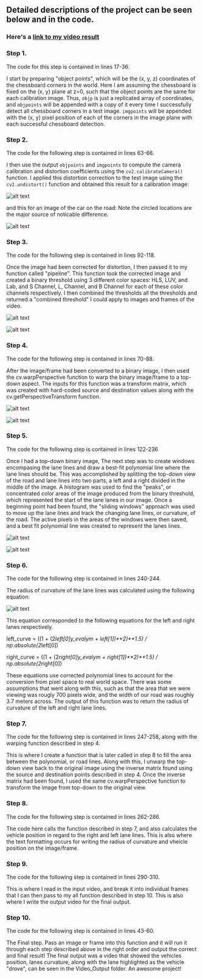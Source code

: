 [image1]: ./Output_Images/Calibration.png "Chessboard"
[image2]: ./Output_Images/Calibration2.png "Undistorted Road Image"
[image3]: ./Output_Images/BinaryStraight.png "Straight Line Binary"
[image4]: ./Output_Images/BinaryTest3.png "Curved Line Binary"
[image5]: ./Output_Images/TopDownStraight.png "Top Down Straight"
[image6]: ./Output_Images/TopDownTest3.png "Top Down Curve"
[image7]: ./Output_Images/LanePixelsStraight.png "Pixels Straight"
[image8]: ./Output_Images/LanePixelsTest3.png "Pixels Curved"
[image9]: ./Output_Images/FinalStraight.png "Straight Final"
[image10]: ./Output_Images/FinalTest2.png "Curved Final"
[image11]: ./Test_Inputs/Curvature.png "Curve"

[video1]: ./Video_Ouptut/Advanced_Lane_Finding.avi "Video"



[//]: # (Image References)

## Detailed descriptions of the project can be seen below and in the code. 


### Here's a [link to my video result](./Video_Output/Advanced_Lane_Finding.avi)

### Step 1. 
The code for this step is contained in lines 17-36. 

I start by preparing "object points", which will be the (x, y, z) coordinates of the chessboard corners in the world. Here I am assuming the chessboard is fixed on the (x, y) plane at z=0, such that the object points are the same for each calibration image.  Thus, `objp` is just a replicated array of coordinates, and `objpoints` will be appended with a copy of it every time I successfully detect all chessboard corners in a test image.  `imgpoints` will be appended with the (x, y) pixel position of each of the corners in the image plane with each successful chessboard detection.  





### Step 2. 
The code for the following step is contained in lines 63-66.

I then use the output `objpoints` and `imgpoints` to compute the camera calibration and distortion coefficients using the `cv2.calibrateCamera()` function.  I applied this distortion correction to the test image using the `cv2.undistort()` function and obtained this result for a calibration image: 



![alt text][image1]

and this for an image of the car on the road: Note the circled locations are the major source of noticable difference.

![alt text][image2]



### Step 3.
The code for the following step is contained in lines 92-118.

Once the image had been corrected for distortion, I then passed it to my function called "pipeline". This function took the corrected image and created a binary threshold using 3 different color spaces: HLS, LUV, and Lab, and S Channel, L, Channel, and B Channel for each of these color channels respectively. I then combined the thresholds all the thresholds and returned a "combined threshold" I could apply to images and frames of the video. 

![alt text][image3]

![alt text][image4]


### Step 4.
The code for the following step is contained in lines 70-88.

After the image/frame had been converted to a binary image, I then used the cv.warpPerspective function to warp the binary image/frame to a top-down aspect. The inputs for this function was a transform matrix, which was created with hard-coded source and destination values along with the cv.getPerspectiveTransform function.

![alt text][image5]

![alt text][image6]

### Step 5.
The code for the following step is contained in lines 122-236

Once I had a top-down binary image, The next step was to create windows encompasing the lane lines and draw a best-fit polynomial line where the lane lines should be. This was accomplished by splitting the top-down view of the road and lane lines into two parts, a left and a right divided in the middle of the image. A histogram was used to find the "peaks", or concentrated color areas of the image produced from the binary threshold, which represented the start of the lane lanes in our image. Once a beginning point had been found, the "sliding windows" approach was used to move up the lane lines and track the changing lane lines, or curvature, of the road. The active pixels in the areas of the windows were then saved, and a best fit polynomial line was created to represent the lanes lines.


![alt text][image7]

![alt text][image8]

### Step 6. 
The code for the following step is contained in lines 240-244.

The radius of curvature of the lane lines was calculated using the following equation:

![alt text][image11]

This equation corresponded to the following equations for the left and right lanes respectively. 

   left_curve = ((1 + (2*left[0]*y_eval*ym + left[1])**2)**1.5) / np.absolute(2*left[0])
   
   right_curve = ((1 + (2*right[0]*y_eval*ym + right[1])**2)**1.5) / np.absolute(2*right[0])
    
These equations use corrected polynomial lines to account for the conversion from pixel space to real world space. There was some assumptions that went along with this, such as that the area that we were viewing was rougly 700 pixels wide, and the width of our road was roughly 3.7 meters across. The output of this function was to return the radius of curvature of the left and right lane lines. 

### Step 7.
The code for the following step is contained in lines 247-258, along with the warping function described in step 4. 

This is where I create a function that is later called in step 8 to fill the area between the polynomial, or road lines. Along with this, I unwarp the top-down view back to the original image using the inverse matrix found using the source and destination points described in step 4. Once the inverse matrix had been found, I used the same cv.warpPerspective function to transform the image from top-down to the original view. 

### Step 8. 
The code for the following step is contained in lines 262-286.

The code here calls the function described in step 7, and also calculates the vehicle position in regard to the right and left lane lines. This is also where the text formatting occurs for writing the radius of curvature and vheicle position on the image/frame. 

### Step 9.
The code for the following step is contained in lines 290-310. 

This is where I read in the input video, and break it into individual frames that I can then pass to my all function described in step 10. This is also where I write the output video for the final output. 

### Step 10.
The code for the following step is contained in lines 43-60.

The Final step. Pass an image or frame into this function and it will run it through each step described above in the right order and output the correct and final result! The final output was a video that showed the vehicles position, lanes curvature, along with the lane highlighted as the vehicle "drove", can be seen in the Video_Output folder. An awesome project!







